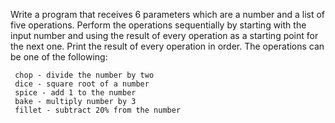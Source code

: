Write a program that receives 6 parameters which are a number and a list of five operations. Perform the operations sequentially by starting with the input number and using the result of every operation as a starting point for the next one. Print the result of every operation in order. The operations can be one of the following:

     chop - divide the number by two
     dice - square root of a number
     spice - add 1 to the number
     bake - multiply number by 3
     fillet - subtract 20% from the number
